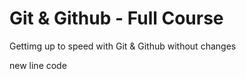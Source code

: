 # Git & Github - Full Course  

Gettimg up to speed with Git & Github
without changes

new line code
